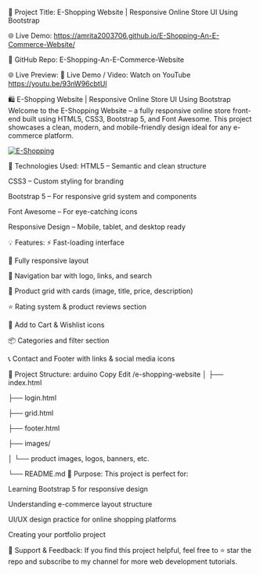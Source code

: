 🎥 Project Title: E-Shopping Website | Responsive Online Store UI Using Bootstrap

🌐 Live Demo: https://amrita2003706.github.io/E-Shopping-An-E-Commerce-Website/

📂 GitHub Repo: E-Shopping-An-E-Commerce-Website

🌐 Live Preview:
🔗 Live Demo / Video: Watch on YouTube https://youtu.be/93nW96cbtUI

🛍️ E-Shopping Website | Responsive Online Store UI Using Bootstrap
Welcome to the E-Shopping Website – a fully responsive online store front-end built using HTML5, CSS3, Bootstrap 5, and Font Awesome. This project showcases a clean, modern, and mobile-friendly design ideal for any e-commerce platform.


[![E-Shopping](https://github.com/user-attachments/assets/f339d11e-5968-46c8-a8a8-a09022ff0f42)](https://youtu.be/93nW96cbtUI)


🔧 Technologies Used:
HTML5 – Semantic and clean structure

CSS3 – Custom styling for branding

Bootstrap 5 – For responsive grid system and components

Font Awesome – For eye-catching icons

Responsive Design – Mobile, tablet, and desktop ready

💡 Features:
⚡ Fast-loading interface

📱 Fully responsive layout

🧭 Navigation bar with logo, links, and search

🛒 Product grid with cards (image, title, price, description)

⭐ Rating system & product reviews section

🎯 Add to Cart & Wishlist icons

📦 Categories and filter section

📞 Contact and Footer with links & social media icons

📁 Project Structure:
arduino
Copy
Edit
/e-shopping-website
│
├── index.html

├── login.html

├── grid.html

├── footer.html

├── images/

│   └── product images, logos, banners, etc.

└── README.md
🎯 Purpose:
This project is perfect for:

Learning Bootstrap 5 for responsive design

Understanding e-commerce layout structure

UI/UX design practice for online shopping platforms

Creating your portfolio project


🙌 Support & Feedback:
If you find this project helpful, feel free to ⭐ star the repo and subscribe to my channel for more web development tutorials.

